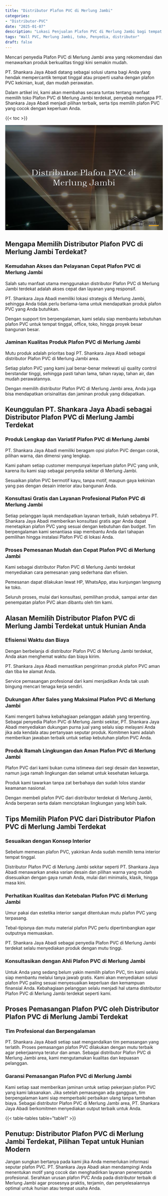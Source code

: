 ```yaml
---
title: "Distributor Plafon PVC di Merlung Jambi"
categories: 
- "Distributor-PVC"
date: "2025-01-07"
description: "Lokasi Penjualan Plafon PVC di Merlung Jambi bagi tempat tinggal, kantor, dan ritel. Material berkualitas, beragam motif, pilihan warna modern, beserta jasa pemasangan oleh teknisi ahli serta kepastian resmi!|Servis distribusi Plafon PVC di Merlung Jambi untuk kebutuhan hunian, kantor, atau gerai, beserta produk unggulan dan instalasi oleh tim berpengalaman serta kepastian resmi.|Solusi Plafon PVC di Merlung Jambi yang terpercaya untuk rumah, office, dan ritel, bersama material unggulan dan penempatan ditangani oleh teknisi ahli dan kepastian resmi.|Penyediaan Plafon PVC di Merlung Jambi untuk tempat tinggal, perkantoran, dan gerai, beserta panel unggulan dan penempatan oleh tim profesional, dilengkapi beserta jaminan resmi.}"
tags: "Wall PVC, Merlung Jambi, toko, Penyedia, distributor"
draft: false
---
```


Mencari penyedia Plafon PVC di Merlung Jambi area yang rekomendasi dan menawarkan produk berkualitas tinggi kini semakin mudah.

PT. Shankara Jaya Abadi datang sebagai solusi utama bagi Anda yang hendak mempercantik tempat tinggal atau properti usaha dengan plafon PVC kekinian, kuat, dan mudah perawatan.

Dalam artikel ini, kami akan membahas secara tuntas tentang manfaat memilih toko Plafon PVC di Merlung Jambi terdekat, penyebab mengapa PT. Shankara Jaya Abadi menjadi pilihan terbaik, serta tips memilih plafon PVC yang cocok dengan keperluan Anda.

{{< toc >}}

![Distributor Plafon PVC di Merlung Jambi](/images/Distributor-PVC/Distributor-Plafon-PVC-di-Merlung-Jambi.png)


## Mengapa Memilih Distributor Plafon PVC di Merlung Jambi Terdekat?

### Kemudahan Akses dan Pelayanan Cepat Plafon PVC di Merlung Jambi

Salah satu manfaat utama menggunakan distributor Plafon PVC di Merlung Jambi terdekat adalah akses cepat dan layanan yang responsif.

PT. Shankara Jaya Abadi memiliki lokasi strategis di Merlung Jambi, sehingga Anda tidak perlu berlama-lama untuk mendapatkan produk plafon PVC yang Anda butuhkan.

Dengan support tim berpengalaman, kami selalu siap membantu kebutuhan plafon PVC untuk tempat tinggal, office, toko, hingga proyek besar bangunan besar.

### Jaminan Kualitas Produk Plafon PVC di Merlung Jambi

Mutu produk adalah prioritas bagi PT. Shankara Jaya Abadi sebagai distributor Plafon PVC di Merlung Jambi area.

Setiap plafon PVC yang kami jual benar-benar melewati uji quality control berstandar tinggi, sehingga pasti tahan lama, tahan rayap, tahan air, dan mudah perawatannya.

Dengan memilih distributor Plafon PVC di Merlung Jambi area, Anda juga bisa mendapatkan orisinalitas dan jaminan produk yang didapatkan.

## Keunggulan PT. Shankara Jaya Abadi sebagai Distributor Plafon PVC di Merlung Jambi Terdekat

### Produk Lengkap dan Variatif Plafon PVC di Merlung Jambi

PT. Shankara Jaya Abadi memiliki beragam opsi plafon PVC dengan corak, pilihan warna, dan dimensi yang lengkap.

Kami paham setiap customer mempunyai keperluan plafon PVC yang unik, karena itu kami siap sebagai penyedia sekitar di Merlung Jambi.

Sesuaikan plafon PVC bermotif kayu, tanpa motif, maupun gaya kekinian yang pas dengan desain interior atau bangunan Anda.

### Konsultasi Gratis dan Layanan Profesional Plafon PVC di Merlung Jambi

Setiap pelanggan layak mendapatkan layanan terbaik, itulah sebabnya PT. Shankara Jaya Abadi memberikan konsultasi gratis agar Anda dapat menetapkan plafon PVC yang sesuai dengan kebutuhan dan budget. Tim berpengalaman kami senantiasa siap membantu Anda dari tahapan pemilihan hingga instalasi Plafon PVC di lokasi Anda.

### Proses Pemesanan Mudah dan Cepat Plafon PVC di Merlung Jambi

Kami sebagai distributor Plafon PVC di Merlung Jambi terdekat menyediakan cara pemesanan yang sederhana dan efisien.

Pemesanan dapat dilakukan lewat HP, WhatsApp, atau kunjungan langsung ke toko.

Seluruh proses, mulai dari konsultasi, pemilihan produk, sampai antar dan penempatan plafon PVC akan dibantu oleh tim kami.

## Alasan Memilih Distributor Plafon PVC di Merlung Jambi Terdekat untuk Hunian Anda

### Efisiensi Waktu dan Biaya

Dengan berbelanja di distributor Plafon PVC di Merlung Jambi terdekat, Anda akan menghemat waktu dan biaya kirim.

PT. Shankara Jaya Abadi memastikan pengiriman produk plafon PVC aman dan tiba ke alamat Anda.

Service pemasangan profesional dari kami menjadikan Anda tak usah bingung mencari tenaga kerja sendiri.

### Dukungan After Sales yang Maksimal Plafon PVC di Merlung Jambi

Kami mengerti bahwa kebahagiaan pelanggan adalah yang terpenting. Sebagai penyedia Plafon PVC di Merlung Jambi sekitar, PT. Shankara Jaya Abadi menyediakan dukungan purna jual yang selalu siap melayani Anda jika ada kendala atau pertanyaan seputar produk. Komitmen kami adalah memberikan jawaban terbaik untuk setiap kebutuhan plafon PVC Anda.

### Produk Ramah Lingkungan dan Aman Plafon PVC di Merlung Jambi

Plafon PVC dari kami bukan cuma istimewa dari segi desain dan keawetan, namun juga ramah lingkungan dan selamat untuk kesehatan keluarga.

Produk kami tawarkan tanpa zat berbahaya dan sudah lolos standar keamanan nasional.

Dengan membeli plafon PVC dari distributor terdekat di Merlung Jambi, Anda berperan serta dalam menciptakan lingkungan yang lebih baik.

## Tips Memilih Plafon PVC dari Distributor Plafon PVC di Merlung Jambi Terdekat

### Sesuaikan dengan Konsep Interior

Sebelum memesan plafon PVC, yakinkan Anda sudah memilih tema interior tempat tinggal.

Distributor Plafon PVC di Merlung Jambi sekitar seperti PT. Shankara Jaya Abadi menawarkan aneka varian desain dan pilihan warna yang mudah disesuaikan dengan gaya rumah Anda, mulai dari minimalis, klasik, hingga masa kini.

### Perhatikan Kualitas dan Ketebalan Plafon PVC di Merlung Jambi

Umur pakai dan estetika interior sangat ditentukan mutu plafon PVC yang terpasang.

Tebal-tipisnya dan mutu material plafon PVC perlu dipertimbangkan agar outputnya memuaskan.

PT. Shankara Jaya Abadi sebagai penyedia Plafon PVC di Merlung Jambi terdekat selalu menyediakan produk dengan mutu tinggi.

### Konsultasikan dengan Ahli Plafon PVC di Merlung Jambi

Untuk Anda yang sedang belum yakin memilih plafon PVC, tim kami selalu siap membantu melalui tanya jawab gratis. Kami akan menyediakan solusi plafon PVC paling sesuai menyesuaikan keperluan dan kemampuan finansial Anda. Kebahagiaan pelanggan selalu menjadi hal utama distributor Plafon PVC di Merlung Jambi terdekat seperti kami.

## Proses Pemasangan Plafon PVC oleh Distributor Plafon PVC di Merlung Jambi Terdekat

### Tim Profesional dan Berpengalaman

PT. Shankara Jaya Abadi setiap saat mengandalkan tim pemasangan yang terlatih. Proses pemasangan plafon PVC dilakukan dengan mutu terbaik agar pekerjaannya teratur dan aman. Sebagai distributor Plafon PVC di Merlung Jambi area, kami mengutamakan kualitas dan kepuasan pelanggan.

### Garansi Pemasangan Plafon PVC di Merlung Jambi

Kami setiap saat memberikan jaminan untuk setiap pekerjaan plafon PVC yang kami laksanakan. Jika setelah pemasangan ada gangguan, tim berpengalaman kami siap memperbaiki perbaikan ulang tanpa tambahan biaya. Sebagai distributor Plafon PVC di Merlung Jambi area, PT. Shankara Jaya Abadi berkomitmen menyediakan output terbaik untuk Anda.

{{< table-tables table="table1" >}}

## Penutup: Distributor Plafon PVC di Merlung Jambi Terdekat, Pilihan Tepat untuk Hunian Modern

Jangan sungkan bertanya pada kami jika Anda memerlukan informasi seputar plafon PVC. PT. Shankara Jaya Abadi akan mendampingi Anda menentukan motif yang cocok dan menghadirkan layanan penempatan profesional. Serahkan urusan plafon PVC Anda pada distributor terbaik di Merlung Jambi agar prosesnya praktis, terjamin, dan penyelesaiannya optimal untuk hunian atau tempat usaha Anda.